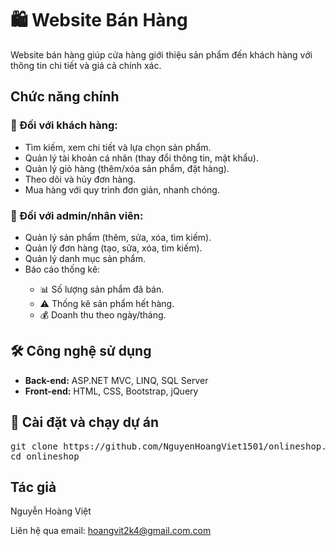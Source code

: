 <h1>🛍️ Website Bán Hàng</h1>

<p>Website bán hàng giúp cửa hàng giới thiệu sản phẩm đến khách hàng với thông tin chi tiết và giá cả chính xác.</p>

<h2>Chức năng chính</h2>

<h3>🔹 Đối với khách hàng:</h3>
<ul>
    <li>Tìm kiếm, xem chi tiết và lựa chọn sản phẩm.</li>
    <li>Quản lý tài khoản cá nhân (thay đổi thông tin, mật khẩu).</li>
    <li>Quản lý giỏ hàng (thêm/xóa sản phẩm, đặt hàng).</li>
    <li>Theo dõi và hủy đơn hàng.</li>
    <li>Mua hàng với quy trình đơn giản, nhanh chóng.</li>
</ul>

<h3>🔹 Đối với admin/nhân viên:</h3>
<ul>
    <li>Quản lý sản phẩm (thêm, sửa, xóa, tìm kiếm).</li>
    <li>Quản lý đơn hàng (tạo, sửa, xóa, tìm kiếm).</li>
    <li>Quản lý danh mục sản phẩm.</li>
    <li>Báo cáo thống kê:</li>
    <ul>
        <li>📊 Số lượng sản phẩm đã bán.</li>
        <li>⚠️ Thống kê sản phẩm hết hàng.</li>
        <li>💰 Doanh thu theo ngày/tháng.</li>
    </ul>
</ul>

<h2>🛠️ Công nghệ sử dụng</h2>
<ul>
    <li><strong>Back-end:</strong> ASP.NET MVC, LINQ, SQL Server</li>
    <li><strong>Front-end:</strong> HTML, CSS, Bootstrap, jQuery</li>
</ul>

<h2>📌 Cài đặt và chạy dự án</h2>
<pre>
git clone https://github.com/NguyenHoangViet1501/onlineshop.git
cd onlineshop
</pre>

<h2>Tác giả</h2>
<p>Nguyễn Hoàng Việt</p>
<p>Liên hệ qua email: <a href="mailto:hoangvit2k4@gmail.com">hoangvit2k4@gmail.com.com</a></p>

